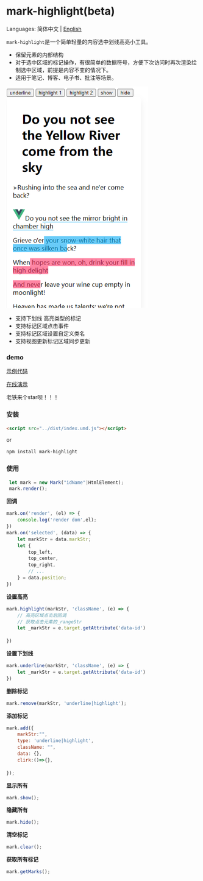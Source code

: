# mark-highlight(beta)

Languages: 简体中文 | [English](/README.md)


`mark-highlight`是一个简单轻量的内容选中划线高亮小工具。

- 保留元素的内部结构
- 对于选中区域的标记操作，有很简单的数据符号，方便下次访问时再次渲染绘制选中区域，前提是内容不变的情况下。
- 适用于笔记、博客、电子书、批注等场景。

![./image/demo.png](./image/demo.png)

- 支持下划线 高亮类型的标记
- 支持标记区域点击事件
- 支持标记区域设置自定义类名
- 支持视图更新标记区域同步更新

### demo

[示例代码](./examples/index.html)

[在线演示](https://code.juejin.cn/pen/7171034100965310472)

老铁来个star呗！！！

### 安装

```html
<script src="../dist/index.umd.js"></script>
```

or

```bash
npm install mark-highlight
```


### 使用

```js
 let mark = new Mark("idName"|HtmlElement);
 mark.render();
```

**回调**
```js
mark.on('render', (el) => {
    console.log('render dom',el);
})
mark.on('selected', (data) => {
    let markStr = data.markStr;
    let {
        top_left,
        top_center,
        top_right,
        // ...
    } = data.position;
})
```

**设置高亮**

```js
mark.highlight(markStr, 'className', (e) => {
    // 高亮区域点击后回调
    // 获取点击元素的_rangeStr
    let _markStr = e.target.getAttribute('data-id')
   
})
```
**设置下划线**
```js
mark.underline(markStr, 'className', (e) => {
    let _markStr = e.target.getAttribute('data-id')
})
```

**删除标记**

```js
mark.remove(markStr, 'underline|highlight');
```

**添加标记**

```js
mark.add({
    markStr:"",
    type: 'underline|highlight',
    className: "",
    data: {},
    clirk:()=>{},

});
```

**显示所有**
```js
mark.show();
```

**隐藏所有**
```js
mark.hide();
```

**清空标记**
```js
mark.clear();
```

**获取所有标记**
```js
mark.getMarks();
```
